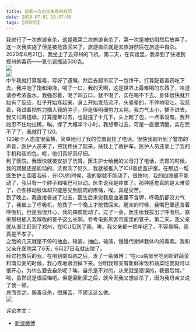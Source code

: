 ```yaml
---
title: 记录一次自杀失败的经历
date: 2020-07-01 18:37:05
tags: [碎碎念]
---
```

我进行了一次旅游自杀，这是我第二次旅游自杀了，第一次是被劝阻然后放弃了，这一次我实施了但是被抢救回来了。旅游自杀就是去旅游然后在旅途中自杀。  
2020年6月21日，我坐上了去郑州的飞机，第二天，在宾馆里，我拿到了快递到郑州的毒药——氯化钡瓶装500克。  
![](https://s1.ax1x.com/2020/07/01/N7WEWD.png)  
![](https://s1.ax1x.com/2020/07/01/N7WnOA.png)  
中午我就打算服毒，写好了遗嘱，然后去超市买了一包饼干，打算配着毒药吃下去。我冲泡了饱和溶液，喝了一口，我的天啊，这是世界上最难喝的东西了，味道请参考浓盐水。我强忍着，喝了四五口，就不喝了，实在喝不下去。身体很快就开始有了反应，肚子开始疼起来，身上开始发热流汗，头晕晕的，不停地呕吐。我忍着，我试着把剪刀插入我的脖子，但是很明细剪刀太钝，我力气太小，插不进去。我又试着撞墙，打算撞晕过去，也就撞了十几下，头上起了包，一点事没有。我开始忍不住地拉稀，唉。撑了大概半个小时，我想晕过去，可是一直很清醒，实在受不了了，我就打了120。  
120那个人态度很蛮横，简单地问了我的位置就挂了电话。很快我就听到了警笛的声音，医护人员来了，把我搀扶了起来，扶我上了救护车。医护人员还拿上了我的手机和我的包，哎，他们真好真仔细。  
到了医院，我很快就被安排了洗胃，医生护士给我的父母打了电话，洗胃的时候，我的双腿还是能动的。洗胃洗了好久，我就被推入了ICU重症监护室。在那边一堆医生护士围着我转，在ICU的时候，我的腿就不能动了，很快地，我的四肢都不能动了，我只有一个脖子和嘴巴可以动。医生说我是痉挛了。那种感觉真的是太难受了，企图移动肢体却只能感受到肌肉的疼痛，唉。真是受苦。  
到了晚上，我直接昏迷了过去，医生后来说我是血液里不含钾，呼吸肌都没力气了，我被上了呼吸机，抢救了一个晚上才抢救回来。醒来的时候，我嘴巴里还含着呼吸机，但是我很开心，我的四肢能动了。过了一会，医生给我拔出了呼吸机，原来那根插入我喉咙的管子这么长啊，参考电影黑客帝国里的管子。第二天，我父亲就从浙江赶到了郑州，在ICU见到了我，唉，我父亲都一把年纪了，不容易啊。我真是不孝子。  
之后的几天就是不停的抽血，输液，抽血，输液，慢慢代谢掉我体内的毒素。我和父亲在医院呆了6天，6月27日我就出院了。  
经过抢救后的我，在喝到南瓜粥之后，发了一条微博：“在icu病房里吃到新鲜蔬菜和南瓜粥的时候，我心疼地眼泪掉下来。分明我每天有新鲜米饭和蔬菜吃我就可以很开心，为什么要去自杀呢？唉，自杀是不对的，从来就是错误的，我很后悔。”  
唉，虽然说是很后悔吧。但是回到家之后，就今天我又想自杀了，因为我母亲又说了我一顿。  
总而言之，服毒自杀，很痛苦，不建议这么做。  
![](https://s1.ax1x.com/2020/07/01/N7W4k6.png)  

评论本文：  
- [新浪微博](https://weibo.com/ttarticle/p/show?id=2309404521959487832241)
  